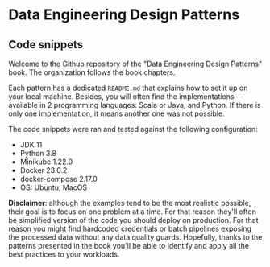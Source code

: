 # Data Engineering Design Patterns 
## Code snippets

Welcome to the Github repository of the "Data Engineering Design Patterns" book. The organization follows the book chapters. 

Each pattern has a dedicated `README.md` that explains how to set it up on your local machine. Besides, you will often find the implementations available in 2 programming languages: Scala or Java, and Python. If there is only one implementation, it means another one was not possible.

The code snippets were ran and tested against the following configuration:

* JDK 11
* Python 3.8
* Minikube 1.22.0
* Docker 23.0.2
* docker-compose 2.17.0
* OS: Ubuntu, MacOS

**Disclaimer**: although the examples tend to be the most realistic possible, their goal is to focus on one problem at a time. For that reason they'll often be simplified version of the code you should deploy on production. For that reason you might find hardcoded credentials or batch pipelines exposing the processed data without any data quality guards. Hopefully, thanks to the patterns presented in the book you'll be able to identify and apply all the best practices to your workloads. 
